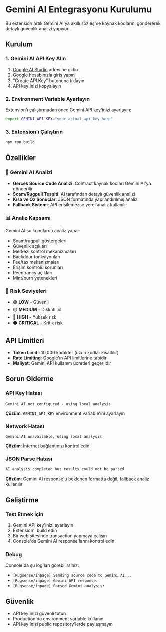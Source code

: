 # Gemini AI Entegrasyonu Kurulumu

Bu extension artık Gemini AI'ya akıllı sözleşme kaynak kodlarını göndererek detaylı güvenlik analizi yapıyor.

## Kurulum

### 1. Gemini AI API Key Alın

1. [Google AI Studio](https://makersuite.google.com/app/apikey) adresine gidin
2. Google hesabınızla giriş yapın
3. "Create API Key" butonuna tıklayın
4. API key'inizi kopyalayın

### 2. Environment Variable Ayarlayın

Extension'ı çalıştırmadan önce Gemini API key'inizi ayarlayın:

```bash
export GEMINI_API_KEY="your_actual_api_key_here"
```

### 3. Extension'ı Çalıştırın

```bash
npm run build
```

## Özellikler

### 🤖 Gemini AI Analizi

- **Gerçek Source Code Analizi**: Contract kaynak kodları Gemini AI'ya gönderilir
- **Scam/Rugpull Tespiti**: AI tarafından detaylı güvenlik analizi
- **Kısa ve Öz Sonuçlar**: JSON formatında yapılandırılmış analiz
- **Fallback Sistemi**: API erişilemezse yerel analiz kullanılır

### 📊 Analiz Kapsamı

Gemini AI şu konularda analiz yapar:

- Scam/rugpull göstergeleri
- Güvenlik açıkları
- Merkezi kontrol mekanizmaları
- Backdoor fonksiyonları
- Fee/tax mekanizmaları
- Erişim kontrolü sorunları
- Reentrancy açıkları
- Mint/burn yetenekleri

### 🎯 Risk Seviyeleri

- 🟢 **LOW** - Güvenli
- 🟡 **MEDIUM** - Dikkatli ol
- 🔴 **HIGH** - Yüksek risk
- ⚫ **CRITICAL** - Kritik risk

## API Limitleri

- **Token Limiti**: 10,000 karakter (uzun kodlar kısaltılır)
- **Rate Limiting**: Google'ın API limitlerine tabidir
- **Maliyet**: Gemini API kullanım ücretleri geçerlidir

## Sorun Giderme

### API Key Hatası

```
Gemini AI not configured - using local analysis
```

**Çözüm**: `GEMINI_API_KEY` environment variable'ını ayarlayın

### Network Hatası

```
Gemini AI unavailable, using local analysis
```

**Çözüm**: İnternet bağlantınızı kontrol edin

### JSON Parse Hatası

```
AI analysis completed but results could not be parsed
```

**Çözüm**: Gemini AI response'u beklenen formatta değil, fallback analiz kullanılır

## Geliştirme

### Test Etmek İçin

1. Gemini API key'inizi ayarlayın
2. Extension'ı build edin
3. Bir web sitesinde transaction yapmaya çalışın
4. Console'da Gemini AI response'larını kontrol edin

### Debug

Console'da şu log'ları görebilirsiniz:

- `[Rugsense/inpage] Sending source code to Gemini AI...`
- `[Rugsense/inpage] Gemini API response:`
- `[Rugsense/inpage] Parsed Gemini analysis:`

## Güvenlik

- API key'inizi güvenli tutun
- Production'da environment variable kullanın
- API key'inizi public repository'lerde paylaşmayın
